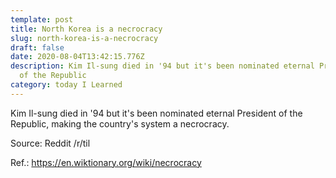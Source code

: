 ```yaml
---
template: post
title: North Korea is a necrocracy
slug: north-korea-is-a-necrocracy
draft: false
date: 2020-08-04T13:42:15.776Z
description: Kim Il-sung died in '94 but it's been nominated eternal President
  of the Republic
category: today I Learned
---
```

Kim Il-sung died in '94 but it's been nominated eternal President of the Republic, making the country's system a necrocracy.

Source: Reddit /r/til

Ref.: https://en.wiktionary.org/wiki/necrocracy
